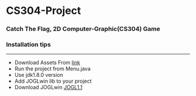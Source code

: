 # CS304-Project
<h3> Catch The Flag, 2D Computer-Graphic(CS304) Game </h3>
<h3> Installation tips </h3>
<hr>
<ul>
  <li> Download Assets From <a href="https://drive.google.com/file/d/1G794aajVan555yxPnekqaoq9nN6_7u-7/view?usp=sharing"> link </a>
  <li> Run the project from Menu.java</li>
  <li> Use jdk1.8.0 version</li>
  <li> Add JOGLwin lib to your project</li>
  <li> Download JOGLwin <a href="https://drive.google.com/file/d/11owsJzqaadeIEylKimC4YWGO3c6TDMRL/view?usp=sharing"> JOGL1.1 </a> </li>
</ul>

